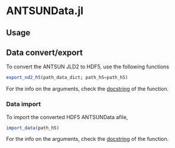 # ANTSUNData.jl
## Usage
## Data convert/export
To convert the ANTSUN JLD2 to HDF5, use the following functions
```julia
export_nd2_h5(path_data_dict; path_h5=path_h5)
```
For the info on the arguments, check the [docstring](https://github.com/flavell-lab/ANTSUNData.jl/blob/6c941055c35c64ffb29be2dfcb86a7122830f840/src/data_h5.jl#L100) of the function.

### Data import
To import the converted HDF5 ANTSUNData afile,
```julia
import_data(path_h5)
```

For the info on the arguments, check the [docstring](https://github.com/flavell-lab/ANTSUNData.jl/blob/6c941055c35c64ffb29be2dfcb86a7122830f840/src/data_h5.jl#L3) of the function.
